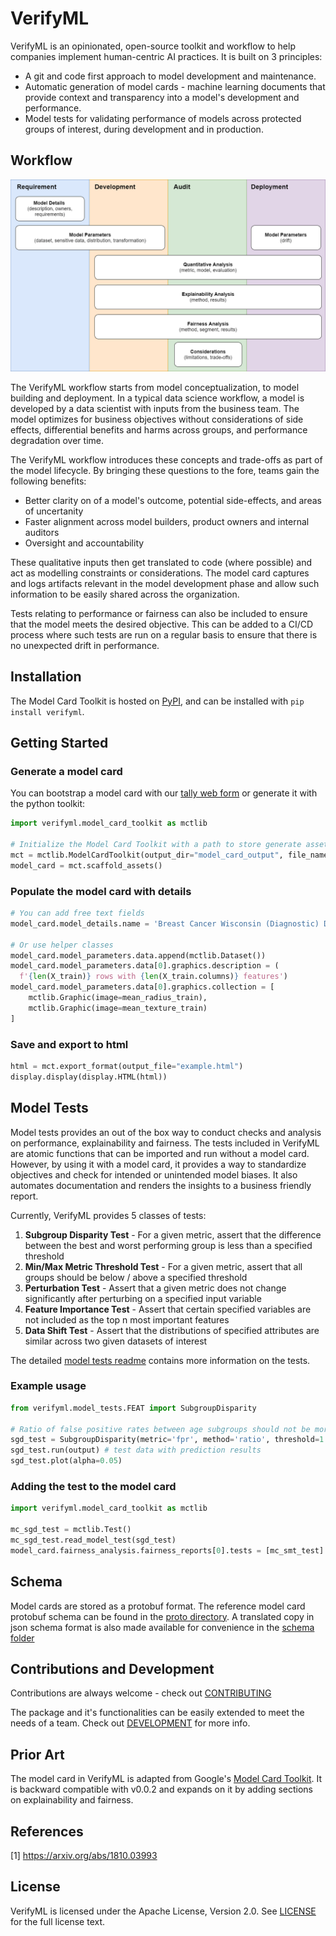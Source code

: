 # VerifyML

VerifyML is an opinionated, open-source toolkit and workflow to help companies implement human-centric AI practices. It is built on 3 principles:

- A git and code first approach to model development and maintenance.
- Automatic generation of model cards - machine learning documents that provide context and transparency into a model's development and performance.
- Model tests for validating performance of models across protected groups of interest, during development and in production.

## Workflow

![](verifyml-workflow.png)

The VerifyML workflow starts from model conceptualization, to model building and deployment. In a typical data science workflow, a model is developed by a data scientist with inputs from the business team. The model optimizes for business objectives without considerations of side effects, differential benefits and harms across groups, and performance degradation over time.

The VerifyML workflow introduces these concepts and trade-offs as part of the model lifecycle. By bringing these questions to the fore, teams gain the following benefits:

- Better clarity on of a model's outcome, potential side-effects, and areas of uncertanity
- Faster alignment across model builders, product owners and internal auditors
- Oversight and accountability

These qualitative inputs then get translated to code (where possible) and act as modelling constraints or considerations. The model card captures and logs artifacts relevant in the model development phase and allow such information to be easily shared across the organization.  

Tests relating to performance or fairness can also be included to ensure that the model meets the desired objective. This can be added to a CI/CD process where such tests are run on a regular basis to ensure that there is no unexpected drift in performance.

## Installation

The Model Card Toolkit is hosted on [PyPI](https://pypi.org/project/verifyml/), and can be installed with `pip install verifyml`.

## Getting Started

### Generate a model card

You can bootstrap a model card with our [tally web form](https://tally.so/r/mR4Nlw) or generate it with the python toolkit:

```py
import verifyml.model_card_toolkit as mctlib

# Initialize the Model Card Toolkit with a path to store generate assets
mct = mctlib.ModelCardToolkit(output_dir="model_card_output", file_name="breast_cancer_diagnostic_model_card")
model_card = mct.scaffold_assets()
```

### Populate the model card with details

```py
# You can add free text fields
model_card.model_details.name = 'Breast Cancer Wisconsin (Diagnostic) Dataset'

# Or use helper classes
model_card.model_parameters.data.append(mctlib.Dataset())
model_card.model_parameters.data[0].graphics.description = (
  f'{len(X_train)} rows with {len(X_train.columns)} features')
model_card.model_parameters.data[0].graphics.collection = [
    mctlib.Graphic(image=mean_radius_train),
    mctlib.Graphic(image=mean_texture_train)
]
```

### Save and export to html

```py
html = mct.export_format(output_file="example.html")
display.display(display.HTML(html))
```

## Model Tests

Model tests provides an out of the box way to conduct checks and analysis on performance, explainability and fairness. The tests included in VerifyML are atomic functions that can be imported and run without a model card. However, by using it with a model card, it provides a way to standardize objectives and check for intended or unintended model biases. It also automates documentation and renders the insights to a business friendly report.

Currently, VerifyML provides 5 classes of tests:

1) __Subgroup Disparity Test__ - For a given metric, assert that the difference between the best and worst performing group is less than a specified threshold
2) __Min/Max Metric Threshold Test__ - For a given metric, assert that all groups should be below / above a specified threshold
3) __Perturbation Test__ - Assert that a given metric does not change significantly after perturbing on a specified input variable
4) __Feature Importance Test__ - Assert that certain specified variables are not included as the top n most important features  
5) __Data Shift Test__ - Assert that the distributions of specified attributes are similar across two given datasets of interest

The detailed [model tests readme](/verifyml/model_tests/README.md) contains more information on the tests.

### Example usage

```py
from verifyml.model_tests.FEAT import SubgroupDisparity

# Ratio of false positive rates between age subgroups should not be more than 1.5
sgd_test = SubgroupDisparity(metric='fpr', method='ratio', threshold=1.5)
sgd_test.run(output) # test data with prediction results
sgd_test.plot(alpha=0.05)
```

### Adding the test to the model card

```py
import verifyml.model_card_toolkit as mctlib

mc_sgd_test = mctlib.Test()
mc_sgd_test.read_model_test(sgd_test)
model_card.fairness_analysis.fairness_reports[0].tests = [mc_smt_test]
```

## Schema

Model cards are stored as a protobuf format. The reference model card protobuf schema can be found in the [proto directory](verifyml/model_card_toolkit/proto/model_card.proto). A translated copy in json schema format is also made available for convenience in the [schema folder](verifyml/model_card_toolkit/schema)

## Contributions and Development

Contributions are always welcome - check out [CONTRIBUTING](CONTRIBUTING.md)

The package and it's functionalities can be easily extended to meet the needs of a team. Check out [DEVELOPMENT](DEVELOPMENT.md) for more info.

## Prior Art

The model card in VerifyML is adapted from Google's [Model Card Toolkit](https://github.com/tensorflow/model-card-toolkit). It is backward compatible with v0.0.2 and expands on it by adding sections on explainability and fairness.  

## References

[1] https://arxiv.org/abs/1810.03993

## License

VerifyML is licensed under the Apache License, Version 2.0. See [LICENSE](LICENSE.md) for the full license text.
